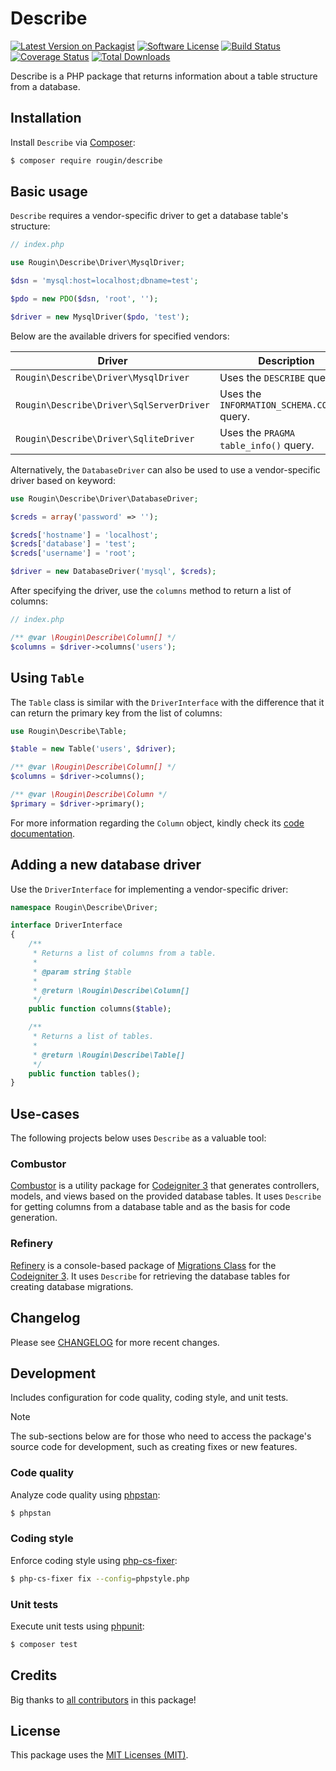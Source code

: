 # Describe

[![Latest Version on Packagist][ico-version]][link-packagist]
[![Software License][ico-license]][link-license]
[![Build Status][ico-build]][link-build]
[![Coverage Status][ico-coverage]][link-coverage]
[![Total Downloads][ico-downloads]][link-downloads]

Describe is a PHP package that returns information about a table structure from a database.

## Installation

Install `Describe` via [Composer](https://getcomposer.org/):

``` bash
$ composer require rougin/describe
```

## Basic usage

`Describe` requires a vendor-specific driver to get a database table's structure:

``` php
// index.php

use Rougin\Describe\Driver\MysqlDriver;

$dsn = 'mysql:host=localhost;dbname=test';

$pdo = new PDO($dsn, 'root', '');

$driver = new MysqlDriver($pdo, 'test');
```

Below are the available drivers for specified vendors:

| **Driver**                               | **Description**                              | **Vendor**                                                                    |
|------------------------------------------|----------------------------------------------|-------------------------------------------------------------------------------|
| `Rougin\Describe\Driver\MysqlDriver`     | Uses the `DESCRIBE` query.                   | [MySQL](https://www.mysql.com/)                                               |
| `Rougin\Describe\Driver\SqlServerDriver` | Uses the `INFORMATION_SCHEMA.COLUMNS` query. | [SQL Server](https://www.microsoft.com/en-us/sql-server/sql-server-downloads) |
| `Rougin\Describe\Driver\SqliteDriver`    | Uses the `PRAGMA table_info()` query.        | [SQLite](https://www.sqlite.org/)                                             |

Alternatively, the `DatabaseDriver` can also be used to use a vendor-specific driver based on keyword:

``` php
use Rougin\Describe\Driver\DatabaseDriver;

$creds = array('password' => '');

$creds['hostname'] = 'localhost';
$creds['database'] = 'test';
$creds['username'] = 'root';

$driver = new DatabaseDriver('mysql', $creds);
```

After specifying the driver, use the `columns` method to return a list of columns:

``` php
// index.php

/** @var \Rougin\Describe\Column[] */
$columns = $driver->columns('users');
```

## Using `Table`

The `Table` class is similar with the `DriverInterface` with the difference that it can return the primary key from the list of columns:

``` php
use Rougin\Describe\Table;

$table = new Table('users', $driver);

/** @var \Rougin\Describe\Column[] */
$columns = $driver->columns();

/** @var \Rougin\Describe\Column */
$primary = $driver->primary();
```

For more information regarding the `Column` object, kindly check its [code documentation](https://github.com/rougin/describe/blob/master/src/Column.php).

## Adding a new database driver

Use the `DriverInterface` for implementing a vendor-specific driver:

``` php
namespace Rougin\Describe\Driver;

interface DriverInterface
{
    /**
     * Returns a list of columns from a table.
     *
     * @param string $table
     *
     * @return \Rougin\Describe\Column[]
     */
    public function columns($table);

    /**
     * Returns a list of tables.
     *
     * @return \Rougin\Describe\Table[]
     */
    public function tables();
}
```

## Use-cases

The following projects below uses `Describe` as a valuable tool:

### Combustor

[Combustor](https://roug.in/combustor/) is a utility package for [Codeigniter 3](https://codeigniter.com/userguide3/) that generates controllers, models, and views based on the provided database tables. It uses `Describe` for getting columns from a database table and as the basis for code generation.

### Refinery

[Refinery](https://roug.in/refinery/) is a console-based package of [Migrations Class](https://www.codeigniter.com/userguide3/libraries/migration.html) for the [Codeigniter 3](https://codeigniter.com/userguide3). It uses `Describe` for retrieving the database tables for creating database migrations.

## Changelog

Please see [CHANGELOG][link-changelog] for more recent changes.

## Development

Includes configuration for code quality, coding style, and unit tests.

> [!NOTE]
> The sub-sections below are for those who need to access the package's source code for development, such as creating fixes or new features.

### Code quality

Analyze code quality using [phpstan](https://phpstan.org/):

``` bash
$ phpstan
```

### Coding style

Enforce coding style using [php-cs-fixer](https://cs.symfony.com/):

``` bash
$ php-cs-fixer fix --config=phpstyle.php
```

### Unit tests

Execute unit tests using [phpunit](https://phpunit.de/index.html):

``` bash
$ composer test
```

## Credits

Big thanks to [all contributors][link-contributors] in this package!

## License

This package uses the [MIT Licenses (MIT)][link-license].

[ico-build]: https://img.shields.io/github/actions/workflow/status/rougin/describe/build.yml?style=flat-square
[ico-coverage]: https://img.shields.io/codecov/c/github/rougin/describe?style=flat-square
[ico-downloads]: https://img.shields.io/packagist/dt/rougin/describe.svg?style=flat-square
[ico-license]: https://img.shields.io/badge/license-MIT-brightgreen.svg?style=flat-square
[ico-version]: https://img.shields.io/packagist/v/rougin/describe.svg?style=flat-square

[link-build]: https://github.com/rougin/describe/actions
[link-changelog]: https://github.com/rougin/describe/blob/master/CHANGELOG.md
[link-contributors]: https://github.com/rougin/describe/contributors
[link-coverage]: https://app.codecov.io/gh/rougin/describe
[link-downloads]: https://packagist.org/packages/rougin/describe
[link-license]: https://github.com/rougin/describe/blob/master/LICENSE.md
[link-packagist]: https://packagist.org/packages/rougin/describe
